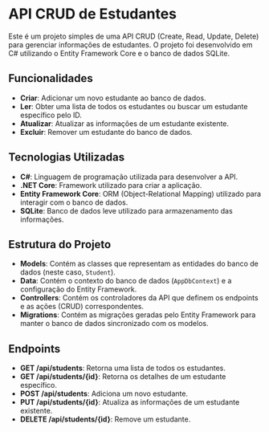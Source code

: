# API CRUD de Estudantes

Este é um projeto simples de uma API CRUD (Create, Read, Update, Delete) para gerenciar informações de estudantes. O projeto foi desenvolvido em C# utilizando o Entity Framework Core e o banco de dados SQLite.

## Funcionalidades

- **Criar**: Adicionar um novo estudante ao banco de dados.
- **Ler**: Obter uma lista de todos os estudantes ou buscar um estudante específico pelo ID.
- **Atualizar**: Atualizar as informações de um estudante existente.
- **Excluir**: Remover um estudante do banco de dados.

## Tecnologias Utilizadas

- **C#**: Linguagem de programação utilizada para desenvolver a API.
- **.NET Core**: Framework utilizado para criar a aplicação.
- **Entity Framework Core**: ORM (Object-Relational Mapping) utilizado para interagir com o banco de dados.
- **SQLite**: Banco de dados leve utilizado para armazenamento das informações.

## Estrutura do Projeto

- **Models**: Contém as classes que representam as entidades do banco de dados (neste caso, `Student`).
- **Data**: Contém o contexto do banco de dados (`AppDbContext`) e a configuração do Entity Framework.
- **Controllers**: Contém os controladores da API que definem os endpoints e as ações (CRUD) correspondentes.
- **Migrations**: Contém as migrações geradas pelo Entity Framework para manter o banco de dados sincronizado com os modelos.

## Endpoints

- **GET /api/students**: Retorna uma lista de todos os estudantes.
- **GET /api/students/{id}**: Retorna os detalhes de um estudante específico.
- **POST /api/students**: Adiciona um novo estudante.
- **PUT /api/students/{id}**: Atualiza as informações de um estudante existente.
- **DELETE /api/students/{id}**: Remove um estudante.
